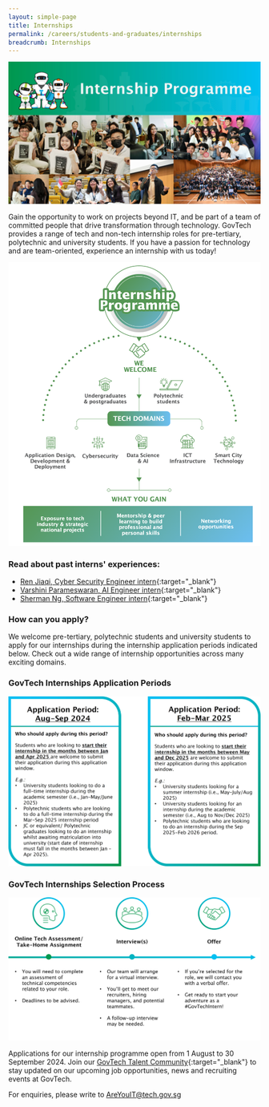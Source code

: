 ```yaml
---
layout: simple-page
title: Internships  
permalink: /careers/students-and-graduates/internships
breadcrumb: Internships 
---
```


![GovTech Internships](/images/careers/application-opening-soon-febandmar-2024.jpg) 

Gain the opportunity to work on projects beyond IT, and be part of a team of committed people that drive transformation through technology. GovTech provides a range of tech and non-tech internship roles for pre-tertiary, polytechnic and university students. If you have a passion for technology and are team-oriented, experience an internship with us today!

![GovTech Internships Overview](/images/careers/internship-chart-2024.png)


### Read about past interns' experiences:

* [Ren Jiaqi, Cyber Security Engineer intern](https://medium.com/ytpo-govtech/from-the-harbour-to-the-high-seas-776f8e6dc860){:target="_blank"}
* [Varshini Parameswaran, AI Engineer intern](https://medium.com/ytpo-govtech/my-meaningful-internship-with-dsaid-va-team-9d8cb079a2d8){:target="_blank"}
* [Sherman Ng, Software Engineer intern](https://medium.com/ytpo-govtech/empowering-govtech-interns-7af65b29fef4){:target="_blank"}


### How can you apply?

We welcome pre-tertiary, polytechnic students and university students to apply for our internships during the internship application periods indicated below. Check out a wide range of internship opportunities across many exciting domains.


### GovTech Internships Application Periods

![GovTech Internships Application Periods](/images/careers/2024_2025_internship_application_periods.jpg)



### GovTech Internships Selection Process

![GovTech Internships Selection Process](/images/careers/post_internship_application_process.png)


Applications for our internship programme open from 1 August to 30 September 2024. Join our [GovTech Talent Community](https://go.gov.sg/govtechtalentcommunity){:target="_blank"} to stay updated on our upcoming job opportunities, news and recruiting events at GovTech. 

For enquiries, please write to <AreYouIT@tech.gov.sg>



